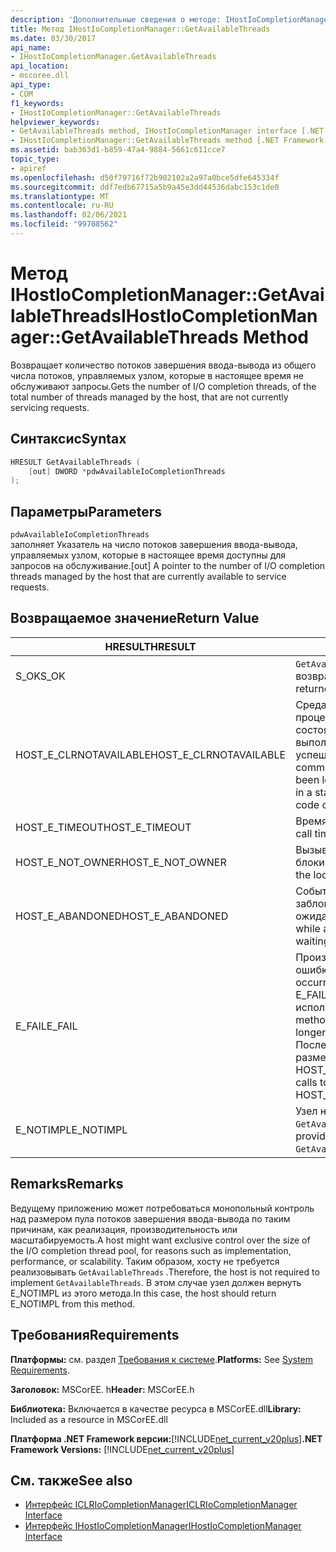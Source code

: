 ```yaml
---
description: 'Дополнительные сведения о методе: IHostIoCompletionManager:: GetAvailableThreads'
title: Метод IHostIoCompletionManager::GetAvailableThreads
ms.date: 03/30/2017
api_name:
- IHostIoCompletionManager.GetAvailableThreads
api_location:
- mscoree.dll
api_type:
- COM
f1_keywords:
- IHostIoCompletionManager::GetAvailableThreads
helpviewer_keywords:
- GetAvailableThreads method, IHostIoCompletionManager interface [.NET Framework hosting]
- IHostIoCompletionManager::GetAvailableThreads method [.NET Framework hosting]
ms.assetid: bab363d1-b859-47a4-9884-5661c611cce7
topic_type:
- apiref
ms.openlocfilehash: d50f79716f72b902102a2a97a0bce5dfe645334f
ms.sourcegitcommit: ddf7edb67715a5b9a45e3dd44536dabc153c1de0
ms.translationtype: MT
ms.contentlocale: ru-RU
ms.lasthandoff: 02/06/2021
ms.locfileid: "99708562"
---
```

# <a name="ihostiocompletionmanagergetavailablethreads-method"></a><span data-ttu-id="914d0-103">Метод IHostIoCompletionManager::GetAvailableThreads</span><span class="sxs-lookup"><span data-stu-id="914d0-103">IHostIoCompletionManager::GetAvailableThreads Method</span></span>

<span data-ttu-id="914d0-104">Возвращает количество потоков завершения ввода-вывода из общего числа потоков, управляемых узлом, которые в настоящее время не обслуживают запросы.</span><span class="sxs-lookup"><span data-stu-id="914d0-104">Gets the number of I/O completion threads, of the total number of threads managed by the host, that are not currently servicing requests.</span></span>  
  
## <a name="syntax"></a><span data-ttu-id="914d0-105">Синтаксис</span><span class="sxs-lookup"><span data-stu-id="914d0-105">Syntax</span></span>  
  
```cpp  
HRESULT GetAvailableThreads (  
    [out] DWORD *pdwAvailableIoCompletionThreads  
);  
```  
  
## <a name="parameters"></a><span data-ttu-id="914d0-106">Параметры</span><span class="sxs-lookup"><span data-stu-id="914d0-106">Parameters</span></span>  

 `pdwAvailableIoCompletionThreads`  
 <span data-ttu-id="914d0-107">заполняет Указатель на число потоков завершения ввода-вывода, управляемых узлом, которые в настоящее время доступны для запросов на обслуживание.</span><span class="sxs-lookup"><span data-stu-id="914d0-107">[out] A pointer to the number of I/O completion threads managed by the host that are currently available to service requests.</span></span>  
  
## <a name="return-value"></a><span data-ttu-id="914d0-108">Возвращаемое значение</span><span class="sxs-lookup"><span data-stu-id="914d0-108">Return Value</span></span>  
  
|<span data-ttu-id="914d0-109">HRESULT</span><span class="sxs-lookup"><span data-stu-id="914d0-109">HRESULT</span></span>|<span data-ttu-id="914d0-110">Описание:</span><span class="sxs-lookup"><span data-stu-id="914d0-110">Description</span></span>|  
|-------------|-----------------|  
|<span data-ttu-id="914d0-111">S_OK</span><span class="sxs-lookup"><span data-stu-id="914d0-111">S_OK</span></span>|<span data-ttu-id="914d0-112">`GetAvailableThreads` успешно возвращено.</span><span class="sxs-lookup"><span data-stu-id="914d0-112">`GetAvailableThreads` returned successfully.</span></span>|  
|<span data-ttu-id="914d0-113">HOST_E_CLRNOTAVAILABLE</span><span class="sxs-lookup"><span data-stu-id="914d0-113">HOST_E_CLRNOTAVAILABLE</span></span>|<span data-ttu-id="914d0-114">Среда CLR не была загружена в процесс, или среда CLR находится в состоянии, в котором она не может выполнить управляемый код или успешно обработать вызов.</span><span class="sxs-lookup"><span data-stu-id="914d0-114">The common language runtime (CLR) has not been loaded into a process, or the CLR is in a state in which it cannot run managed code or process the call successfully.</span></span>|  
|<span data-ttu-id="914d0-115">HOST_E_TIMEOUT</span><span class="sxs-lookup"><span data-stu-id="914d0-115">HOST_E_TIMEOUT</span></span>|<span data-ttu-id="914d0-116">Время ожидания вызова истекло.</span><span class="sxs-lookup"><span data-stu-id="914d0-116">The call timed out.</span></span>|  
|<span data-ttu-id="914d0-117">HOST_E_NOT_OWNER</span><span class="sxs-lookup"><span data-stu-id="914d0-117">HOST_E_NOT_OWNER</span></span>|<span data-ttu-id="914d0-118">Вызывающий объект не владеет блокировкой.</span><span class="sxs-lookup"><span data-stu-id="914d0-118">The caller does not own the lock.</span></span>|  
|<span data-ttu-id="914d0-119">HOST_E_ABANDONED</span><span class="sxs-lookup"><span data-stu-id="914d0-119">HOST_E_ABANDONED</span></span>|<span data-ttu-id="914d0-120">Событие было отменено, пока заблокированный поток или волокно ожидают его.</span><span class="sxs-lookup"><span data-stu-id="914d0-120">An event was canceled while a blocked thread or fiber was waiting on it.</span></span>|  
|<span data-ttu-id="914d0-121">E_FAIL</span><span class="sxs-lookup"><span data-stu-id="914d0-121">E_FAIL</span></span>|<span data-ttu-id="914d0-122">Произошла неизвестная фатальная ошибка.</span><span class="sxs-lookup"><span data-stu-id="914d0-122">An unknown catastrophic failure occurred.</span></span> <span data-ttu-id="914d0-123">Когда метод возвращает E_FAIL, среда CLR больше не может использоваться в процессе.</span><span class="sxs-lookup"><span data-stu-id="914d0-123">When a method returns E_FAIL, the CLR is no longer usable within the process.</span></span> <span data-ttu-id="914d0-124">Последующие вызовы методов размещения возвращают HOST_E_CLRNOTAVAILABLE.</span><span class="sxs-lookup"><span data-stu-id="914d0-124">Subsequent calls to hosting methods return HOST_E_CLRNOTAVAILABLE.</span></span>|  
|<span data-ttu-id="914d0-125">E_NOTIMPL</span><span class="sxs-lookup"><span data-stu-id="914d0-125">E_NOTIMPL</span></span>|<span data-ttu-id="914d0-126">Узел не предоставляет реализацию `GetAvailableThreads` .</span><span class="sxs-lookup"><span data-stu-id="914d0-126">The host does not provide an implementation of `GetAvailableThreads`.</span></span>|  
  
## <a name="remarks"></a><span data-ttu-id="914d0-127">Remarks</span><span class="sxs-lookup"><span data-stu-id="914d0-127">Remarks</span></span>  

 <span data-ttu-id="914d0-128">Ведущему приложению может потребоваться монопольный контроль над размером пула потоков завершения ввода-вывода по таким причинам, как реализация, производительность или масштабируемость.</span><span class="sxs-lookup"><span data-stu-id="914d0-128">A host might want exclusive control over the size of the I/O completion thread pool, for reasons such as implementation, performance, or scalability.</span></span> <span data-ttu-id="914d0-129">Таким образом, хосту не требуется реализовывать `GetAvailableThreads` .</span><span class="sxs-lookup"><span data-stu-id="914d0-129">Therefore, the host is not required to implement `GetAvailableThreads`.</span></span> <span data-ttu-id="914d0-130">В этом случае узел должен вернуть E_NOTIMPL из этого метода.</span><span class="sxs-lookup"><span data-stu-id="914d0-130">In this case, the host should return E_NOTIMPL from this method.</span></span>  
  
## <a name="requirements"></a><span data-ttu-id="914d0-131">Требования</span><span class="sxs-lookup"><span data-stu-id="914d0-131">Requirements</span></span>  

 <span data-ttu-id="914d0-132">**Платформы:** см. раздел [Требования к системе](../../get-started/system-requirements.md).</span><span class="sxs-lookup"><span data-stu-id="914d0-132">**Platforms:** See [System Requirements](../../get-started/system-requirements.md).</span></span>  
  
 <span data-ttu-id="914d0-133">**Заголовок:** MSCorEE. h</span><span class="sxs-lookup"><span data-stu-id="914d0-133">**Header:** MSCorEE.h</span></span>  
  
 <span data-ttu-id="914d0-134">**Библиотека:** Включается в качестве ресурса в MSCorEE.dll</span><span class="sxs-lookup"><span data-stu-id="914d0-134">**Library:** Included as a resource in MSCorEE.dll</span></span>  
  
 <span data-ttu-id="914d0-135">**Платформа .NET Framework версии:**[!INCLUDE[net_current_v20plus](../../../../includes/net-current-v20plus-md.md)]</span><span class="sxs-lookup"><span data-stu-id="914d0-135">**.NET Framework Versions:** [!INCLUDE[net_current_v20plus](../../../../includes/net-current-v20plus-md.md)]</span></span>  
  
## <a name="see-also"></a><span data-ttu-id="914d0-136">См. также</span><span class="sxs-lookup"><span data-stu-id="914d0-136">See also</span></span>

- [<span data-ttu-id="914d0-137">Интерфейс ICLRIoCompletionManager</span><span class="sxs-lookup"><span data-stu-id="914d0-137">ICLRIoCompletionManager Interface</span></span>](iclriocompletionmanager-interface.md)
- [<span data-ttu-id="914d0-138">Интерфейс IHostIoCompletionManager</span><span class="sxs-lookup"><span data-stu-id="914d0-138">IHostIoCompletionManager Interface</span></span>](ihostiocompletionmanager-interface.md)
